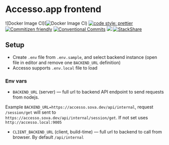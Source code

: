 # Accesso.app frontend

![Docker Image CI](![Docker Image CI](https://github.com/accesso-app/frontend/workflows/Docker%20Image%20CI/badge.svg)) [![code style: prettier](https://img.shields.io/badge/code_style-prettier-ff69b4.svg)](http://prettier.io) [![Commitizen friendly](https://img.shields.io/badge/commitizen-friendly-brightgreen.svg)](http://commitizen.github.io/cz-cli/) [![Conventional Commits](https://img.shields.io/badge/Conventional%20Commits-1.0.0-yellow.svg)](https://conventionalcommits.org) [![](https://img.shields.io/badge/feature/slices-1.0-blue)](https://featureslices.dev/v1.0) [![StackShare](http://img.shields.io/badge/tech-stack-0690fa.svg?style=flat)](https://stackshare.io/accessoapp/frontend)

## Setup

- Create `.env` file from `.env.sample`, and select backend instance (open file in editor and remove one `BACKEND_URL` definition)
- Accesso supports `.env.local` file to load

### Env vars

- `BACKEND_URL` (server) — full url to backend API endpoint to send requests from nodejs.

Example `BACKEND_URL=https://accesso.sova.dev/api/internal`, request `/session/get` will sent to `https://accesso.sova.dev/api/internal/session/get`. If not set uses `http://accesso.local:9005`

- `CLIENT_BACKEND_URL` (client, build-time) — full url to backend to call from browser. By default `/api/internal`
